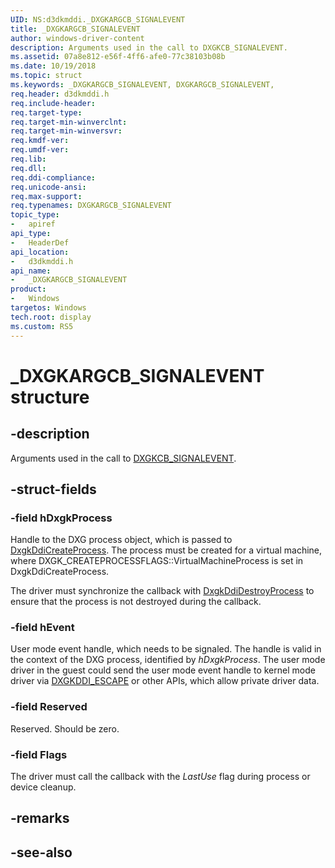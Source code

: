 ```yaml
---
UID: NS:d3dkmddi._DXGKARGCB_SIGNALEVENT
title: _DXGKARGCB_SIGNALEVENT
author: windows-driver-content
description: Arguments used in the call to DXGKCB_SIGNALEVENT.
ms.assetid: 07a8e812-e56f-4ff6-afe0-77c38103b08b
ms.date: 10/19/2018
ms.topic: struct
ms.keywords: _DXGKARGCB_SIGNALEVENT, DXGKARGCB_SIGNALEVENT, 
req.header: d3dkmddi.h
req.include-header:
req.target-type:
req.target-min-winverclnt:
req.target-min-winversvr:
req.kmdf-ver:
req.umdf-ver:
req.lib:
req.dll:
req.ddi-compliance:
req.unicode-ansi:
req.max-support:
req.typenames: DXGKARGCB_SIGNALEVENT
topic_type: 
-	apiref
api_type: 
-	HeaderDef
api_location: 
-	d3dkmddi.h
api_name: 
-	_DXGKARGCB_SIGNALEVENT
product:
-	Windows
targetos: Windows
tech.root: display
ms.custom: RS5
---
```


# _DXGKARGCB_SIGNALEVENT structure

## -description

Arguments used in the call to [DXGKCB_SIGNALEVENT](nc-d3dkmddi-dxgkcb_signalevent.md). 

## -struct-fields

### -field hDxgkProcess

Handle to the DXG process object, which is passed to [DxgkDdiCreateProcess](nc-d3dkmddi-dxgkddi_createprocess.md). The process must be created for a virtual machine, where DXGK_CREATEPROCESSFLAGS::VirtualMachineProcess is set in DxgkDdiCreateProcess.

The driver must synchronize the callback with [DxgkDdiDestroyProcess](nc-d3dkmddi-dxgkddi_destroyprocess.md) to ensure that the process is not destroyed during the callback.

### -field hEvent

User mode event handle, which needs to be signaled. The handle is valid in the context of the DXG process, identified by *hDxgkProcess*. The user mode driver in the guest could send the user mode event handle to kernel mode driver via [DXGKDDI_ESCAPE](nc-d3dkmddi-dxgkddi_escape.md) or other APIs, which allow private driver data.

### -field Reserved

Reserved. Should be zero.

### -field Flags
 
The driver must call the callback with the *LastUse* flag during process or device cleanup.

## -remarks

## -see-also
